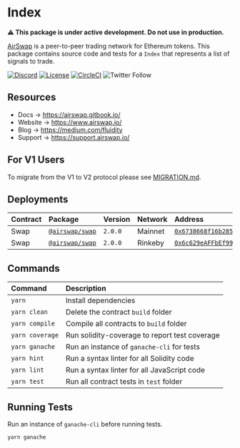 # Index

**:warning: This package is under active development. Do not use in production.**

[AirSwap](https://www.airswap.io/) is a peer-to-peer trading network for Ethereum tokens. This package contains source code and tests for a `Index` that represents a list of signals to trade.

[![Discord](https://img.shields.io/discord/590643190281928738.svg)](https://discord.gg/ecQbV7H)
[![License](https://img.shields.io/badge/License-Apache%202.0-blue.svg)](https://opensource.org/licenses/Apache-2.0)
[![CircleCI](https://circleci.com/gh/airswap/airswap-protocols.svg?style=svg&circle-token=73bd6668f836ce4306dbf6ca32109ddbb5b7e1fe)](https://circleci.com/gh/airswap/airswap-protocols)
![Twitter Follow](https://img.shields.io/twitter/follow/airswap?style=social)

## Resources

- Docs → https://airswap.gitbook.io/
- Website → https://www.airswap.io/
- Blog → https://medium.com/fluidity
- Support → https://support.airswap.io/

## For V1 Users

To migrate from the V1 to V2 protocol please see [MIGRATION.md](MIGRATION.md).

## Deployments

| Contract | Package                            | Version | Network | Address                                                                                                                         |
| :------- | :--------------------------------- | :------ | :------ | :------------------------------------------------------------------------------------------------------------------------------ |
| Swap     | [`@airswap/swap`](/protocols/swap) | `2.0.0` | Mainnet | [`0x6738668f16b28589B7B9d50E79095bdeCC88d13B`](https://etherscan.io/address/0x54d2690e97e477a4b33f40d6e4afdd4832c07c57)         |
| Swap     | [`@airswap/swap`](/protocols/swap) | `2.0.0` | Rinkeby | [`0x6c629eAFFbEf9935F4FA390AC32f27EEC9462a8E`](https://rinkeby.etherscan.io/address/0x78db49d0459a67158bdca6e161be3d90342c7247) |

## Commands

| Command         | Description                                   |
| :-------------- | :-------------------------------------------- |
| `yarn`          | Install dependencies                          |
| `yarn clean`    | Delete the contract `build` folder            |
| `yarn compile`  | Compile all contracts to `build` folder       |
| `yarn coverage` | Run solidity-coverage to report test coverage |
| `yarn ganache`  | Run an instance of `ganache-cli` for tests    |
| `yarn hint`     | Run a syntax linter for all Solidity code     |
| `yarn lint`     | Run a syntax linter for all JavaScript code   |
| `yarn test`     | Run all contract tests in `test` folder       |

## Running Tests

Run an instance of `ganache-cli` before running tests.

```
yarn ganache
```
